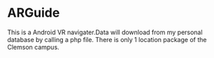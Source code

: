 # ARGuide
This is a Android VR navigater.Data will download from my personal database by calling a php file.
There is only 1 location package of the Clemson campus.

